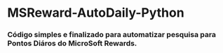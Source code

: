 # MSReward-AutoDaily-Python

### Código simples e finalizado para automatizar pesquisa para Pontos Diáros do MicroSoft Rewards.
